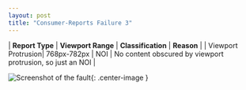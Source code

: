 ```yaml
---
layout: post
title: "Consumer-Reports Failure 3"
---
```

| **Report Type** | **Viewport Range** | **Classification** | **Reason** |
| Viewport Protrusion| 768px-782px | NOI | No content obscured by viewport protrusion, so just an NOI | 

![Screenshot of the fault](../../../assets/images/Consumer-Reports/fault3/viewportOverflowWidth775.png){: .center-image }